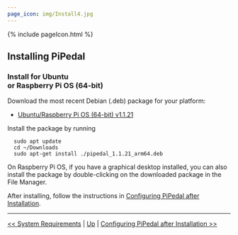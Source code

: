 ```yaml
---
page_icon: img/Install4.jpg
---
```


{% include pageIcon.html %}


## Installing PiPedal


### Install for Ubuntu <br/>or Raspberry Pi OS (64-bit)


Download the most recent Debian (.deb) package for your platform:

- [Ubuntu/Raspberry Pi OS (64-bit) v1.1.21](https://github.com/rerdavies/pipedal/releases/download/v1.1.21/pipedal_1.1.21_arm64.deb)

Install the package by running 

```
  sudo apt update
  cd ~/Downloads  
  sudo apt-get install ./pipedal_1.1.21_arm64.deb
```
On Raspberry Pi OS, if you have a graphical desktop installed, you can also install the package by double-clicking on the downloaded package in the File Manager.


After installing, follow the instructions in [Configuring PiPedal after Installation](Configuring.md).


--------
[<< System Requirements](SystemRequirements.md) | [Up](Documentation.md) | [Configuring PiPedal after Installation >>](Configuring.md)
